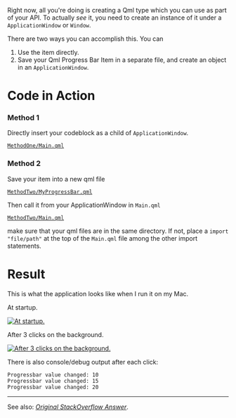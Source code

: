 Right now, all you're doing is creating a Qml type which you can use as part of your API. To actually _see_ it, you need to create an instance of it under a `ApplicationWindow` or `Window`.

There are two ways you can accomplish this. You can 

 1. Use the item directly.
 2. Save your Qml Progress Bar Item in a separate file, and create an object in an `ApplicationWindow`.

# Code in Action

### Method 1

Directly insert your codeblock as a child of `ApplicationWindow`.

[`MethodOne/Main.qml`](./53314110/MethodOne/Main.qml)

### Method 2

Save your item into a new qml file

[`MethodTwo/MyProgressBar.qml`](./53314110/MethodTwo/MyProgressBar.qml)

Then call it from your ApplicationWindow in `Main.qml`

[`MethodTwo/Main.qml`](./53314110/MethodTwo/Main.qml)

make sure that your qml files are in the same directory. If not, place a `import "file/path"` at the top of the `Main.qml` file among the other import statements.


# Result

This is what the application looks like when I run it on my Mac.

At startup.

[![At startup.][1]][1]

After 3 clicks on the background.

[![After 3 clicks on the background.][2]][2]

There is also console/debug output after each click:

    Progressbar value changed: 10
    Progressbar value changed: 15
    Progressbar value changed: 20


  [1]: https://i.stack.imgur.com/b3NxG.png
  [2]: https://i.stack.imgur.com/tvZ3e.png

----

See also: [_Original StackOverflow Answer_](https://stackoverflow.com/a/53316803/10239789).
